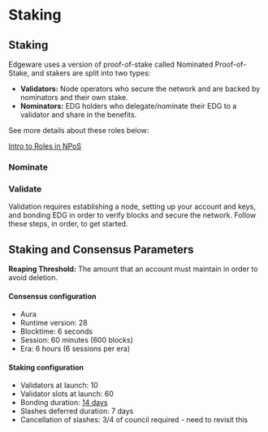 # Staking

## Staking

Edgeware uses a version of proof-of-stake called Nominated Proof-of-Stake, and stakers are split into two types:

- **Validators:** Node operators who secure the network and are backed by nominators and their own stake.
- **Nominators:** EDG holders who delegate/nominate their EDG to a validator and share in the benefits.

See more details about these roles below:

[Intro to Roles in NPoS](edgeware-stack/staking/intro-to-roles-in-npos.md)

### Nominate

### Validate

Validation requires establishing a node, setting up your account and keys, and bonding EDG in order to verify blocks and secure the network. Follow these steps, in order, to get started.

## Staking and Consensus Parameters

**Reaping Threshold:** The amount that an account must maintain in order to avoid deletion.

#### **Consensus configuration**

- Aura
- Runtime version: 28
- Blocktime: 6 seconds
- Session: 60 minutes \(600 blocks\)
- Era: 6 hours \(6 sessions per era\)

#### **Staking configuration**

- Validators at launch: 10
- Validator slots at launch: 60
- Bonding duration: [14 days](https://github.com/hicommonwealth/edgeware-node/blob/7405463cfecbe1aa2b185f365d7b0eec57f094f2/node/runtime/src/lib.rs#L420)
- Slashes deferred duration: 7 days
- Cancellation of slashes: 3/4 of council required - need to revisit this
